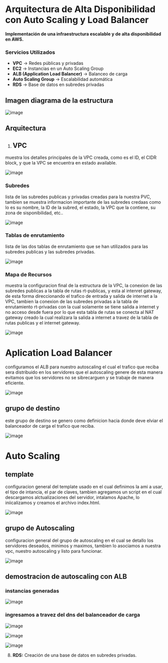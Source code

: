 # Arquitectura de Alta Disponibilidad con Auto Scaling y Load Balancer  
 
**Implementación de una infraestructura escalable y de alta disponibilidad en AWS.**

### Servicios Utilizados  
- **VPC** → Redes públicas y privadas  
- **EC2** → Instancias en un Auto Scaling Group  
- **ALB (Application Load Balancer)** → Balanceo de carga  
- **Auto Scaling Group** → Escalabilidad automática  
- **RDS** → Base de datos en subredes privadas  

 
## Imagen diagrama de la estructura

![image](https://github.com/user-attachments/assets/8a510e83-af4e-4182-af63-b2fad08d28fd)


## Arquitectura  

1. ## VPC
 
muestra los detalles principales de la VPC creada, como es el ID, el CIDR block, y que la VPC se encuentra en estado available.
 
![image](https://github.com/user-attachments/assets/51cef8de-a631-48d9-b475-ea1383ea4a3f)

### **Subredes**
 
lista de las subredes publicas y privadas creadas para la nuestra PVC, tambien se muestra informacion importante de las subredes credaas como lo es su nombre, la ID de la subred, el estado, la VPC que la contiene, su zona de sisponibilidad, etc..

![image](https://github.com/user-attachments/assets/85dd303a-61ff-4ce2-8127-a0856638dc4b)

### **Tablas de enrutamiento**

lista de las dos tablas de enrutamiento que se han utilizados para las subredes publicas y las subredes privadas.

![image](https://github.com/user-attachments/assets/8f9eadfe-98ca-48be-b389-6709b4227f9c)

### **Mapa de Recursos**

muestra la configuracion final de la estructura de la VPC, la conexion de las subredes publicas a la tabla de rutas rt-publicas, y esta al intenret gateway, de esta forma direccionando el trafico de entrada y salida de internet a la VPC, tambien la conexion de las subredes privadas a la tabla de enrutamiento rt-privadas con la cual solamente se tiene salida a internet y no acceso desde fuera por lo que esta tabla de rutas se conecta al NAT gateway creado la cual realizara la salida a internet a travez de la tabla de rutas publicas y el internet gateway.

![image](https://github.com/user-attachments/assets/d50d29b2-86c2-428a-9870-afb26a13add9)





# Aplication Load Balancer

configuramos el ALB para nuestro autoscaling el cual el trafico que reciba sera distribuido en los servidores que el autoscaling genere de esta manera evitamos que los servidores no se sibrecarguen y se trabaje de manera eficiente.

![image](https://github.com/user-attachments/assets/a5ce80c5-4d4c-4254-9329-e9523deba72c)

## grupo de destino

este grupo de destino se genero como definicion hacia donde deve elviar el balanceador de carga el trafico que reciba.

![image](https://github.com/user-attachments/assets/2be8c9ad-bbe7-4429-8be5-54b394d051a6)


# Auto Scaling

## template 

configuracion general del template usado en el cual definimos la ami a usar, el tipo de intancia, el par de claves, tambien agregamos un script en el cual descargamos alctualizaciones del servidor, intalamos Apache, lo iniicalizamos y creamos el archivo index.html.

![image](https://github.com/user-attachments/assets/a681266f-3c43-4ab9-bc02-310676e9cb31)

## grupo de Autoscaling

configuracion general del grupo de autoscaling en el cual se detallo los servidores deseados, minimos y maximos, tambien lo asociamos a nuestra vpc, nuestro autoscaling y listo para funcionar.

![image](https://github.com/user-attachments/assets/6f3067aa-5242-4443-9ad0-893c76f40965)


## demostracion de autoscaling con ALB

### instancias generadas 

![image](https://github.com/user-attachments/assets/5148e6a8-fdc2-4083-8ae8-3a003cbe2812)

### ingresamos a travez del dns del balanceador de carga 


![image](https://github.com/user-attachments/assets/5e956c6a-ca45-4a60-9de2-1753427c85ba)


![image](https://github.com/user-attachments/assets/c9506e7f-641f-420e-8bb3-89fc39f83e4d)


![image](https://github.com/user-attachments/assets/46ecfed5-c48a-4998-befe-5ac9d5584e20)




8. **RDS:** Creación de una base de datos en subredes privadas.  
